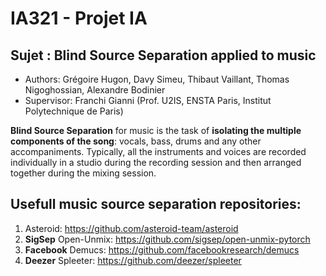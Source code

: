 # IA321 - Projet IA
## Sujet : Blind Source Separation applied to music

* Authors: Grégoire Hugon, Davy Simeu, Thibaut Vaillant, Thomas Nigoghossian, Alexandre Bodinier
* Supervisor: Franchi Gianni (Prof. U2IS, ENSTA Paris, Institut Polytechnique de Paris)

**Blind Source Separation** for music is the task of **isolating the multiple components of the song**: vocals, bass, drums and any other accompaniments. Typically, all the instruments and voices are recorded individually in a studio during the recording session and then arranged together during the mixing session.

## Usefull music source separation repositories:
1. Asteroid: https://github.com/asteroid-team/asteroid
2. **SigSep** Open-Unmix: https://github.com/sigsep/open-unmix-pytorch
3. **Facebook** Demucs: https://github.com/facebookresearch/demucs 
4. **Deezer** Spleeter: https://github.com/deezer/spleeter